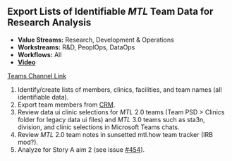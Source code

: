 ## Export Lists of Identifiable _MTL_ Team Data for Research Analysis

- **Value Streams:** Research, Development & Operations
- **Workstreams:** R&D, PeoplOps, DataOps
- **Workflows:** All
- [**Video**](https://dvagov.sharepoint.com/sites/teampsd_vha/_layouts/15/stream.aspx?id=%2Fsites%2Fteampsd%5Fvha%2FShared%20Documents%2Ftraining%5Fworkgroup%2FRecordings%2F4%2E11%5Fexport%5Fteam%5Fmembers%5Fcrm%2D20221103%5F093549%2DMeeting%20Recording%2Emp4)

[Teams Channel Link](https://teams.microsoft.com/l/message/19:d15133fbfb4d4c3a8c81701292b1890d@thread.skype/1667491996931?tenantId=e95f1b23-abaf-45ee-821d-b7ab251ab3bf&groupId=1db500d5-0d01-4254-af42-ad3f78bafacd&parentMessageId=1667491996931&teamName=teampsd_vha&channelName=training_workflow&createdTime=1667491996931&allowXTenantAccess=false)

1. Identify/create lists of members, clinics, facilities, and team names (all identifiable data).
2. Export team members from [CRM](https://mtl.how/crm).
3. Review data ui clinic selections for _MTL_ 2.0 teams (Team PSD > Clinics folder for legacy data ui files) and _MTL_ 3.0 teams such as sta3n, division, and clinic selections in Microsoft Teams chats.
4. Review _MTL_ 2.0 team notes in sunsetted mtl.how team tracker (IRB mod?).
5. Analyze for Story A aim 2 (see issue [#454](https://app.zenhub.com/workspaces/team-psd-workspace-5e4ac9bd8d388dfba6d9aef5/issues/lzim/research/454)).

